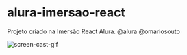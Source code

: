 # alura-imersao-react
Projeto criado na Imersão React Alura. @alura @omariosouto


![screen-cast-gif](https://media.giphy.com/media/909jXEoABdQzob0IgR/giphy.gif)

